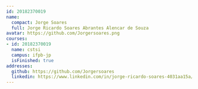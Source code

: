 ```yaml
---
id: 20182370019
name:
  compact: Jorge Soares
  full: Jorge Ricardo Soares Abrantes Alencar de Souza
avatar: https://github.com/Jorgersoares.png
courses:
- id: 20182370019
  name: cstsi
  campus: ifpb-jp
  isFinished: true
addresses:
  github: https://github.com/Jorgersoares
  linkedin: https://www.linkedin.com/in/jorge-ricardo-soares-4031aa15a/
---
```

